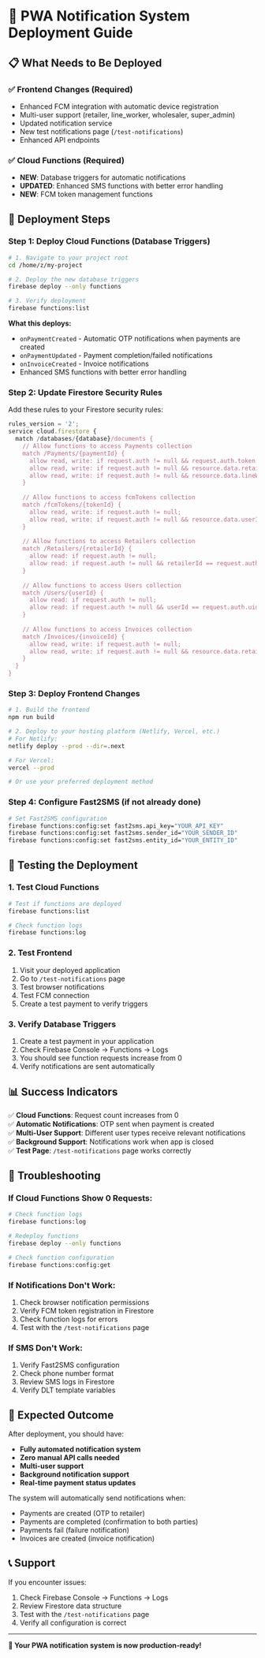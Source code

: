 # 🚀 PWA Notification System Deployment Guide

## 📋 What Needs to Be Deployed

### ✅ Frontend Changes (Required)
- Enhanced FCM integration with automatic device registration
- Multi-user support (retailer, line_worker, wholesaler, super_admin)
- Updated notification service
- New test notifications page (`/test-notifications`)
- Enhanced API endpoints

### ✅ Cloud Functions (Required)
- **NEW**: Database triggers for automatic notifications
- **UPDATED**: Enhanced SMS functions with better error handling
- **NEW**: FCM token management functions

## 🎯 Deployment Steps

### Step 1: Deploy Cloud Functions (Database Triggers)

```bash
# 1. Navigate to your project root
cd /home/z/my-project

# 2. Deploy the new database triggers
firebase deploy --only functions

# 3. Verify deployment
firebase functions:list
```

**What this deploys:**
- `onPaymentCreated` - Automatic OTP notifications when payments are created
- `onPaymentUpdated` - Payment completion/failed notifications
- `onInvoiceCreated` - Invoice notifications
- Enhanced SMS functions with better error handling

### Step 2: Update Firestore Security Rules

Add these rules to your Firestore security rules:

```javascript
rules_version = '2';
service cloud.firestore {
  match /databases/{database}/documents {
    // Allow functions to access Payments collection
    match /Payments/{paymentId} {
      allow read, write: if request.auth != null && request.auth.token.admin == true;
      allow read, write: if request.auth != null && resource.data.retailerId == request.auth.uid;
      allow read, write: if request.auth != null && resource.data.lineWorkerId == request.auth.uid;
    }
    
    // Allow functions to access fcmTokens collection
    match /fcmTokens/{tokenId} {
      allow read, write: if request.auth != null;
      allow read, write: if request.auth != null && resource.data.userId == request.auth.uid;
    }
    
    // Allow functions to access Retailers collection
    match /Retailers/{retailerId} {
      allow read: if request.auth != null;
      allow read: if request.auth != null && retailerId == request.auth.uid;
    }
    
    // Allow functions to access Users collection
    match /Users/{userId} {
      allow read: if request.auth != null;
      allow read: if request.auth != null && userId == request.auth.uid;
    }
    
    // Allow functions to access Invoices collection
    match /Invoices/{invoiceId} {
      allow read, write: if request.auth != null;
      allow read, write: if request.auth != null && resource.data.retailerId == request.auth.uid;
    }
  }
}
```

### Step 3: Deploy Frontend Changes

```bash
# 1. Build the frontend
npm run build

# 2. Deploy to your hosting platform (Netlify, Vercel, etc.)
# For Netlify:
netlify deploy --prod --dir=.next

# For Vercel:
vercel --prod

# Or use your preferred deployment method
```

### Step 4: Configure Fast2SMS (if not already done)

```bash
# Set Fast2SMS configuration
firebase functions:config:set fast2sms.api_key="YOUR_API_KEY"
firebase functions:config:set fast2sms.sender_id="YOUR_SENDER_ID"
firebase functions:config:set fast2sms.entity_id="YOUR_ENTITY_ID"
```

## 🧪 Testing the Deployment

### 1. Test Cloud Functions
```bash
# Test if functions are deployed
firebase functions:list

# Check function logs
firebase functions:log
```

### 2. Test Frontend
1. Visit your deployed application
2. Go to `/test-notifications` page
3. Test browser notifications
4. Test FCM connection
5. Create a test payment to verify triggers

### 3. Verify Database Triggers
1. Create a test payment in your application
2. Check Firebase Console → Functions → Logs
3. You should see function requests increase from 0
4. Verify notifications are sent automatically

## 📊 Success Indicators

✅ **Cloud Functions**: Request count increases from 0  
✅ **Automatic Notifications**: OTP sent when payment is created  
✅ **Multi-User Support**: Different user types receive relevant notifications  
✅ **Background Support**: Notifications work when app is closed  
✅ **Test Page**: `/test-notifications` page works correctly  

## 🔧 Troubleshooting

### If Cloud Functions Show 0 Requests:
```bash
# Check function logs
firebase functions:log

# Redeploy functions
firebase deploy --only functions

# Check function configuration
firebase functions:config:get
```

### If Notifications Don't Work:
1. Check browser notification permissions
2. Verify FCM token registration in Firestore
3. Check function logs for errors
4. Test with the `/test-notifications` page

### If SMS Don't Work:
1. Verify Fast2SMS configuration
2. Check phone number format
3. Review SMS logs in Firestore
4. Verify DLT template variables

## 🎯 Expected Outcome

After deployment, you should have:
- **Fully automated notification system**
- **Zero manual API calls needed**
- **Multi-user support**
- **Background notification support**
- **Real-time payment status updates**

The system will automatically send notifications when:
- Payments are created (OTP to retailer)
- Payments are completed (confirmation to both parties)
- Payments fail (failure notification)
- Invoices are created (invoice notification)

## 📞 Support

If you encounter issues:
1. Check Firebase Console → Functions → Logs
2. Review Firestore data structure
3. Test with the `/test-notifications` page
4. Verify all configuration is correct

---

**🎉 Your PWA notification system is now production-ready!**